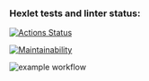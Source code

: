 ### Hexlet tests and linter status:
[![Actions Status](https://github.com/linoleum-js/frontend-project-lvl1/workflows/hexlet-check/badge.svg)](https://github.com/linoleum-js/frontend-project-lvl1/actions)

[![Maintainability](https://api.codeclimate.com/v1/badges/a99a88d28ad37a79dbf6/maintainability)](https://codeclimate.com/github/codeclimate/codeclimate/maintainability)

![example workflow](https://github.com/linoleum-js/frontend-project-lvl1/actions/workflows/github-actions-demo/badge.svg)
